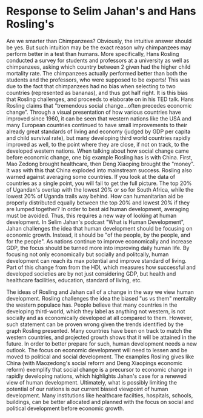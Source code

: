 # Response to Selim Jahan's and Hans Rosling's 


Are we smarter than Chimpanzees? Obviously, the intuitive answer should be yes. But such intuition may be the exact reason why chimpanzees may perform better in a test than humans. More specifically, Hans Rosling conducted a survey for students and professors at a university as well as chimpanzees, asking which country between 2 given had the higher child mortality rate. The chimpanzees actually performed better than both the students and the professors, who were supposed to be experts! This was due to the fact that chimpanzees had no bias when selecting to two countries (represented as bananas), and thus got half right. It is this bias that Rosling challenges, and proceeds to elaborate on in his TED talk. Hans Rosling claims that "tremendous social change...often precedes economic change”. Through a visual presentation of how various countries have improved since 1960, it can be seen that western nations like the USA and many European countries continued to have small improvements to their already great standards of living and economy (judged by GDP per capita and child survival rate), but many developing third world countries rapidly improved as well, to the point where they are close, if not on track, to the developed western nations. When talking about how social change came before economic change, one big example Rosling has is with China. First, Mao Zedong brought healthcare, then Deng Xiaoping brought the "money". It was with this that China exploded into mainstream success. Rosling also warned against averaging some countries. If you look at the data of countries as a single point, you will fail to get the full picture. The top 20% of Ugandan's overlap with the lowest 20% or so for South Africa, while the lowest 20% of Uganda trails way behind. How can humanitarian aid be properly distributed equally between the top 20% and lowest 20% if they are lumped together? In order to best aid human development, averaging must be avoided. Thus, this requires a new way of looking at human development. In Selim Jahan's podcast "What is Human Development", Jahan challenges the idea that human development should be focusing on economic growth. Instead, it should be "of the people, by the people, and for the people". As nations continue to improve economically and increase GDP, the focus should be turned more into improving daily human life. By focusing not only economically but socially and politcally, human development can reach its max potential and improve standard of living. Part of this change from from the HDI, which measures how successful and developed societies are by not just considering GDP, but health and healthcare facilities, education, standard of living, etc. 

The ideas of Rosling and Jahan call of a change in the way we view human development. Rosling challenges the idea the biased "us vs them" mentality the western populace has. People believe that many countries in the developing third-world, which they label as anything not western, is not socially and as economically developed at all compared to them. However, such statement can be proven wrong given the trends identified by the graph Rosling presented. Many countries have been on track to match the western countries, and projected growth shows that it will be attained in the future. In order to better prepare for such, human development needs a new outlook. The focus on economic development will need to lessen and be moved to political and social development. The examples Rosling gives like China (with Maozedong's social reform and Deng Xiaopings economic reform) exemplify that social change is a precursor to economic change in rapidly developing nations, which highlights Jahan's case for a renewed view of human development. Ultimately, what is possibly limiting the potential of our nations is our current biased viewpoint of human development. Many institutions like healthcare facilties, hospitals, schools, buildings, can be better allocated and planned with the focus on social and political development before economic growth. 
